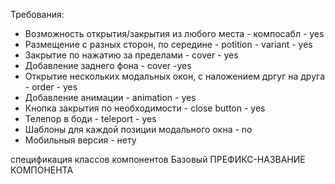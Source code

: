 Требования:

- Возможность открытия/закрытия из любого места - компосабл - yes
- Размещение с разных сторон, по середине - potition - variant - yes
- Закрытие по нажатию за пределами - cover - yes
- Добавление заднего фона - cover -yes
- Открытие нескольких модальных окон, с наложением дргуг на друга - order - yes
- Добавление анимации - animation - yes
- Кнопка закрытия по необходимости - close button - yes
- Телепор в боди - teleport - yes
- Шаблоны для каждой позиции модального окна - no
- Мобильныя версия - нету

спецификация классов компонентов
Базовый ПРЕФИКС-НАЗВАНИЕ КОМПОНЕНТА
